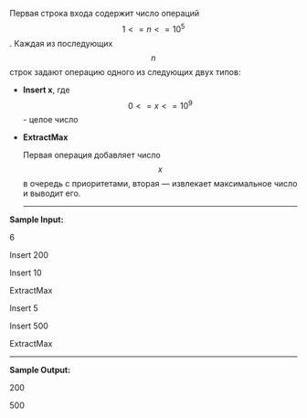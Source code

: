 Первая строка входа содержит число операций $$1 <= n <= 10^5$$. Каждая из последующих $$n$$ строк задают операцию одного из следующих двух типов:

* **Insert x**, где $$0<=x<=10^9$$ - целое число

* **ExtractMax**

  Первая операция добавляет число $$x$$ в очередь с приоритетами, вторая — извлекает максимальное число и выводит его.

  ***

**Sample Input:**

6

Insert 200

Insert 10

ExtractMax

Insert 5

Insert 500

ExtractMax

***

**Sample Output:**

200

500

